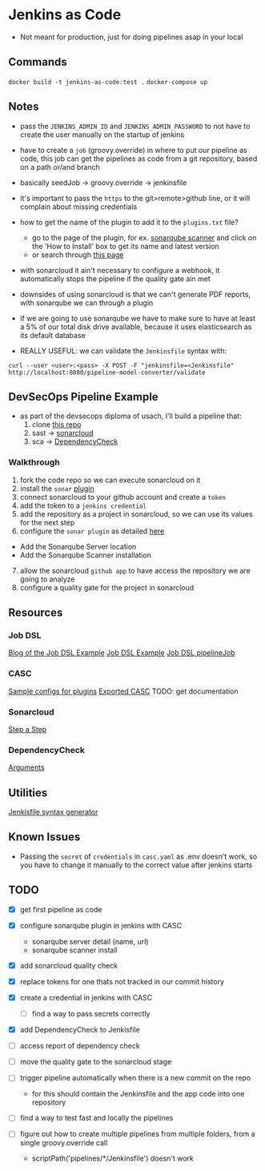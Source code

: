 # Jenkins as Code

* Not meant for production, just for doing pipelines asap in your local

## Commands

`docker build -t jenkins-as-code:test .`
`docker-compose up`

## Notes

* pass the `JENKINS_ADMIN_ID` and `JENKINS_ADMIN_PASSWORD` to not have to create the user manually on the startup of jenkins

* have to create a `job` (groovy.override) in where to put our pipeline as code, this job can get the pipelines as code from a git repository, based on a path or/and branch

* basically seedJob -> groovy.override -> jenkinsfile

* it's important to pass the `https` to the git>remote>github line, or it will complain about missing credentials

* how to get the name of the plugin to add it to the `plugins.txt` file?
    - go to the page of the plugin, for ex. [sonarqube scanner](https://plugins.jenkins.io/sonar/) and click on the 'How to Install' box to get its name and latest version
    - or search through [this page](https://archives.jenkins.io/plugins/)

* with sonarcloud it ain't necessary to configure a webhook, it automatically stops the pipeline if the quality gate ain met

* downsides of using sonarcloud is that we can't generate PDF reports, with sonarqube we can through a plugin

* if we are going to use sonarqube we have to make sure to have at least a 5% of our total disk drive available, because it uses elasticsearch as its default database

* REALLY USEFUL: we can validate the `Jenkinsfile` syntax with:
```
curl --user <user>:<pass> -X POST -F "jenkinsfile=<Jenkinsfile" http://localhost:8080/pipeline-model-converter/validate
```

## DevSecOps Pipeline Example

* as part of the devsecops diploma of usach, I'll build a pipeline that:
    1. clone [this repo](https://github.com/PheaSoy/spring-boot-kubernetes)
    2. sast -> [sonarcloud](https://docs.sonarqube.org/7.9/analysis/scan/sonarscanner-for-jenkins/)
    3. sca  -> [DependencyCheck ](https://github.com/jeremylong/DependencyCheck)

### Walkthrough

1. fork the code repo so we can execute sonarcloud on it
2. install the `sonar` [plugin](https://plugins.jenkins.io/sonar/)
3. connect sonarcloud to your github account and create a `token`
4. add the token to a `jenkins credential`
5. add the repository as a project in sonarcloud, so we can use its values for the next step
6. configure the `sonar plugin` as detailed [here](https://igorski.co/sonarqube-scans-using-jenkins-declarative-pipelines/)
  - Add the Sonarqube Server location
  - Add the Sonarqube Scanner installation
7. allow the sonarcloud `github app` to have access the repository we are going to analyze
8. configure a quality gate for the project in sonarcloud

## Resources

### Job DSL

[Blog of the Job DSL Example](https://remy-dewolf.medium.com/our-journey-to-continuous-delivery-chapter-3-automate-your-configuration-with-jenkins-dsl-1ff14d7de4c4)
[Job DSL Example](https://github.com/Ticketfly/jenkins-docker-examples/tree/master/02-job-dsl)
[Job DSL pipelineJob](https://jenkinsci.github.io/job-dsl-plugin/#path/pipelineJob-definition-cpsScm)

### CASC

[Sample configs for plugins](https://github.com/jenkinsci/configuration-as-code-plugin/tree/master/demos)
[Exported CASC](http://localhost:8080/configuration-as-code/viewExport)
TODO: get documentation 

### Sonarcloud

[Step a Step](https://igorski.co/sonarqube-scans-using-jenkins-declarative-pipelines/)

### DependencyCheck

[Arguments](https://jeremylong.github.io/DependencyCheck/dependency-check-cli/arguments.html)

## Utilities

[Jenkisfile syntax generator](https://opensource.triology.de/jenkins/pipeline-syntax/)

## Known Issues

- Passing the `secret` of `credentials` in `casc.yaml` as .env doesn't work, so you have to change it manually to the correct value after jenkins starts

## TODO

- [x] get first pipeline as code
- [x] configure sonarqube plugin in jenkins with CASC
    - sonarqube server detail (name, url)
    - sonarqube scanner install
- [x] add sonarcloud quality check
- [x] replace tokens for one thats not tracked in our commit history
- [x] create a credential in jenkins with CASC
  - [ ] find a way to pass secrets correctly
- [x] add DependencyCheck to Jenkisfile
- [ ] access report of dependency check
- [ ] move the quality gate to the sonarcloud stage

- [ ] trigger pipeline automatically when there is a new commit on the repo
    - for this should contain the Jenkinsfile and the app code into one repository
- [ ] find a way to test fast and locally the pipelines
- [ ] figure out how to create multiple pipelines from multiple folders, from a single groovy.override call
    - scriptPath('pipelines/*/Jenkinsfile') doesn't work
